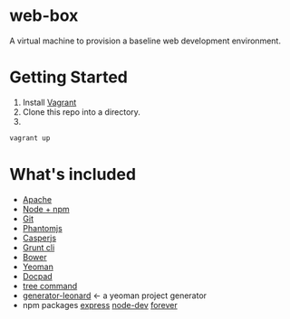 web-box
=======

A virtual machine to provision a baseline web development environment.

# Getting Started 

1. Install [Vagrant](http://downloads.vagrantup.com/)
2. Clone this repo into a directory.
3. 
```bash
vagrant up
```

# What's included

* [Apache](http://apache.org/)
* [Node + npm](http://nodejs.org/)
* [Git](http://git-scm.com/)
* [Phantomjs](http://phantomjs.org/)
* [Casperjs](http://casperjs.org/)
* [Grunt cli](http://gruntjs.com/getting-started)
* [Bower](http://bower.io/)
* [Yeoman](http://yeoman.io/)
* [Docpad](http://docpad.org/)
* [tree command](http://en.wikipedia.org/wiki/Tree_(Unix))
* [generator-leonard](https://github.com/jleonard/generator-leonard) <- a yeoman project generator
* npm packages [express](http://expressjs.com/) [node-dev](https://github.com/fgnass/node-dev) [forever](https://npmjs.org/package/forever)


